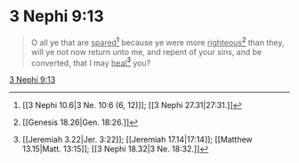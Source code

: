 # 3 Nephi 9:13

> O all ye that are <u>spared</u>[^a] because ye were more <u>righteous</u>[^b] than they, will ye not now return unto me, and repent of your sins, and be converted, that I may <u>heal</u>[^c] you?

[3 Nephi 9:13](https://www.churchofjesuschrist.org/study/scriptures/bofm/3-ne/9?lang=eng&id=p13#p13)


[^a]: [[3 Nephi 10.6|3 Ne. 10:6 (6, 12)]]; [[3 Nephi 27.31|27:31.]]
[^b]: [[Genesis 18.26|Gen. 18:26.]]
[^c]: [[Jeremiah 3.22|Jer. 3:22]]; [[Jeremiah 17.14|17:14]]; [[Matthew 13.15|Matt. 13:15]]; [[3 Nephi 18.32|3 Ne. 18:32.]]
